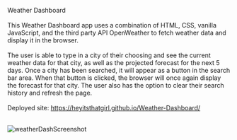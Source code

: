 Weather Dashboard
<br/>
<br/>
This Weather Dashboard app uses a combination of HTML, CSS, vanilla JavaScript, and the third party API OpenWeather to fetch weather data and display it in the browser.
<br/>
<br/>
The user is able to type in a city of their choosing and see the current weather data for that city, as well as the projected forecast for the next 5 days. Once a city has been searched, it will appear as a button in the search bar area. When that button is clicked, the browser will once again display the forecast for that city. The user also has the option to clear their search history and refresh the page. 
<br/>
<br/>
Deployed site: https://heyitsthatgirl.github.io/Weather-Dashboard/
<br/>
<br/>

![weatherDashScreenshot](https://user-images.githubusercontent.com/116748007/213307915-76f567a9-1928-4de6-8a80-7dbcf3898d7d.png)
